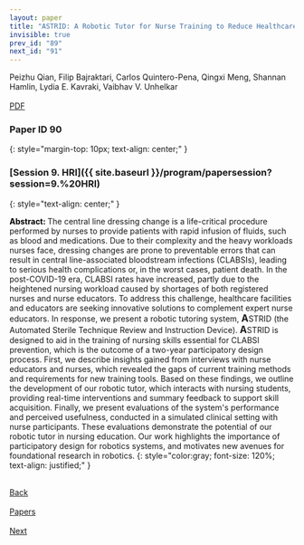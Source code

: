 ```yaml
---
layout: paper
title: "ASTRID: A Robotic Tutor for Nurse Training to Reduce Healthcare-Associated Infections"
invisible: true
prev_id: "89"
next_id: "91"
---
```

<div class="paper-authors">
  <div class="paper-author-box">
    <div class="paper-author-name">Peizhu Qian, Filip Bajraktari, Carlos Quintero-Pena, Qingxi Meng, Shannan Hamlin, Lydia E. Kavraki, Vaibhav V. Unhelkar</div>
    <div class="paper-author-uni"></div>
  </div>
</div>

<div class="paper-pdf-modern">
  <div class="paper-menu-icon">
    <a href="https://www.roboticsproceedings.org/rss21/p090.pdf" title="Download PDF" target="_blank">
      <i class="fa fa-file-pdf-o"></i><br>
      <span class="paper-menu-label">PDF</span>
    </a>
  </div>
</div>

### Paper ID 90
{: style="margin-top: 10px; text-align: center;" }

### [Session 9. HRI]({{ site.baseurl }}/program/papersession?session=9.%20HRI)
{: style="text-align: center;" }

<b style="color: black;">Abstract: </b>The central line dressing change is a life-critical procedure performed by nurses to provide patients with rapid infusion of fluids, such as blood and medications.  Due to their complexity and the heavy workloads nurses face, dressing changes are prone to preventable errors that can result in central line-associated bloodstream infections (CLABSIs), leading to serious health complications or, in the worst cases, patient death. In the post-COVID-19 era, CLABSI rates have increased, partly due to the heightened nursing workload caused by shortages of both registered nurses and nurse educators. To address this challenge, healthcare facilities and educators are seeking innovative solutions to complement expert nurse educators. In response, we present a robotic tutoring system, <span style="font-size: 120%; font-weight: bold;">A</span>STRID (the Automated Sterile Technique Review and Instruction Device). <span style="font-size: 120%; font-weight: bold;">A</span>STRID is designed to aid in the training of nursing skills essential for CLABSI prevention, which is the outcome of a two-year participatory design process. First, we describe insights gained from interviews with nurse educators and nurses, which revealed the gaps of current training methods and requirements for new training tools. Based on these findings, we outline the development of our robotic tutor, which interacts with nursing students, providing real-time interventions and summary feedback to support skill acquisition. Finally, we present evaluations of the system's performance and perceived usefulness, conducted in a simulated clinical setting with nurse participants. These evaluations demonstrate the potential of our robotic tutor in nursing education. Our work highlights the importance of participatory design for robotics systems, and motivates new avenues for foundational research in robotics.
{: style="color:gray; font-size: 120%; text-align: justified;" }

<div class="paper-menu">
  <div class="paper-menu-inner">
    <a href="{{ site.baseurl }}/program/papers/89/" title="Previous Paper">
            <div class="paper-menu-icon">
                <i class="fa fa-chevron-left"></i><br>
                <span class="paper-menu-label">Back</span>
            </div>
        </a>
    <a href="{{ site.baseurl }}/program/papers" title="All Papers">
      <div class="paper-menu-icon">
        <i class="fa fa-list"></i><br>
        <span class="paper-menu-label">Papers</span>
      </div>
    </a>
    <a href="{{ site.baseurl }}/program/papers/91/" title="Next Paper">
            <div class="paper-menu-icon">
                <i class="fa fa-chevron-right"></i><br>
                <span class="paper-menu-label">Next</span>
            </div>
        </a>
  </div>
</div>

